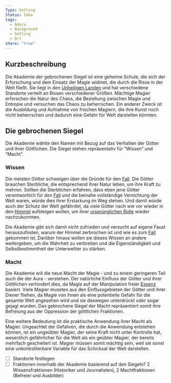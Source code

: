 ```yaml
---
Type: Setting
Status: Idee
tags:
  - Adora
  - Background
  - Setting
  - Ort
share: "true"
---
```

## Kurzbeschreibung

Die Akademie der gebrochenen Siegel ist eine geheime Schule, die sich der Erforschung und dem Einsatz der Magie widmet, die durch die Risse in der Welt fließt. Sie liegt in den [Unheiligen Landen](../Die%20Risswelt/Unheilige%20Lande.md) und hat verschiedene Standorte verteilt an Rissen verschiedener Größen. Mächtige Magier erforschen die Natur des Chaos, die Beziehung zwischen Magie und Entropie und versuchen das Chaos zu beherrschen. Ein anderer Zweck ist die Ausbildung und Aufnahme von frischen Magiern, die ihre Kunst noch nicht beherrschen und dadurch eine Gefahr für Welt darstellen könnten. 

## Die gebrochenen Siegel ##

Die Akademie wählte den Namen mit Bezug auf das Verhalten der Götter und ihrer Göttlichen. Die Siegel stehen repräsentativ für “Wissen” und “Macht”. 

### Wissen

Die meisten Götter schweigen über die Gründe für den [Fall](../../Geschichte%20von%20Adora/Der%20Niedergang.md). Die Götter brauchen Sterbliche, die entsprechend ihrer Natur leben, um ihre Kraft zu mehren. Sollten die Sterblichen erfahren, dass eben jene Götter verantwortlich für den [Fall](../../Geschichte%20von%20Adora/Der%20Niedergang.md) und die beinahe vollständige Vernichtung der Welt waren, würde dies ihrer Erstarkung im Weg stehen. Und damit würde auch der Schutz der Welt gefährdet, da viele Götter nach wie vor wieder in den [Himmel](../Der%20Himmel/Himmel.md) aufsteigen wollen, um ihrer [ursprünglichen Rolle](../../G%C3%B6tter/Die%20Macht%20der%20der%20G%C3%B6tter.md) wieder nachzukommen. 

Die Akademie gibt sich damit nicht zufrieden und versucht auf eigene Faust herauszufinden, warum der Himmel zerbrochen ist und wie es zum [Fall](../../Geschichte%20von%20Adora/Der%20Niedergang.md) gekommen ist. Darüber hinaus wollen sie dieses Wissen an andere weitergeben, um die Wahrheit zu verbreiten und die Eigenständigkeit und Selbstbestimmtheit der Unterweltler zu stärken. 

### Macht

Die Akademie will die neue Macht der Magie - und zu einem geringeren Teil auch die der Aura - verstehen. Der natürliche Einfluss der Götter und ihrer Göttlichen verhindert dies, da Magie auf der Manipulation freier [Essenz](../../Geschichte%20von%20Adora/Die%20neue%20Bedrohung%20-%20Die%20Risse/Natur%20der%20Essenz.md) basiert. Viele Magier mussten aus den Einflussgebieten der Götter und ihrer Diener fliehen, da Magie von ihnen als eine potentielle Gefahr für die gesamte Welt angesehen wird und sie deswegen unterdrückt oder sogar gejagt wurden. Das gebrochene Siegel der Macht repräsentiert somit ihre Befreiung aus der Oppression der göttlichen Fraktionen. 

Eine weitere Bedeutung ist die praktische Anwendung ihrer Macht als Magier. Ungeachtet der Gefahren, die durch die Anwendung entstehen können, ist ein ungeübter Magier, der seine Kraft nicht unter Kontrolle hat, wesentlich gefährlicher für die Welt als ein geübter Magier, der bereits mehrfach gescheitert ist. Magier müssen somit mächtig sein, weil sie sonst eine unkontrollierbare Variable für das Schicksal der Welt darstellen. 


- [ ] Standorte festlegen
- [ ] Fraktionen innerhalb der Akademie basierend auf den Siegeln? 2 Wissensfraktionen (Historiker und Journalisten), 2 Machtfraktionen (Befreier und Ausbilder)